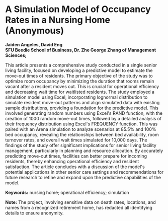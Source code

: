 # A Simulation Model of Occupancy Rates in a Nursing Home (Anonymous)
**Jaiden Angeles, David Eng**  
**SFU Beedie School of Business, Dr. Zhe George Zhang of Management Sciences;**

This article presents a comprehensive study conducted in a single senior living facility, focused on developing a predictive model to estimate the move-out times of residents. The primary objective of the study was to optimize room occupancy by minimizing the duration that rooms remain vacant after a resident moves out. This is crucial for operational efficiency and decreasing wait time for waitlisted residents. The study employed a simulation model using Excel, incorporating lognormal distribution to simulate resident move-out patterns and align simulated data with existing sample distributions, providing a foundation for the predictive model. This involved generating random numbers using Excel's RAND function, with the creation of 1000 random move-out times, followed by a detailed analysis of their frequency distribution using Excel's FREQUENCY function. This was paired with an Arena simulation to analyze scenarios at 85.5% and 100% bed occupancy, revealing the relationships between bed availability, room turnover rates, and overall wait times simulated for 10,000 days. The findings of the study offer significant implications for senior living facility management, particularly in planning and resource allocation. By accurately predicting move-out times, facilities can better prepare for incoming residents, thereby enhancing operational efficiency and resident satisfaction. The article concludes with a discussion of the model's potential applications in other senior care settings and recommendations for future research to refine and expand upon the predictive capabilities of the model.

**Keywords:** nursing home; operational efficiency; simulation

**Note:** The project, involving sensitive data on death rates, locations, and names from a recognized retirement home, has redacted all identifying details to ensure anonymity.
